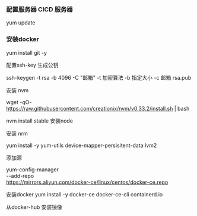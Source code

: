 <!--
 * @Author: your name
 * @Date: 2022-03-27 15:05:04
 * @LastEditTime: 2022-04-09 13:28:02
 * @LastEditors: Please set LastEditors
 * @Description: 打开koroFileHeader查看配置 进行设置: https://github.com/OBKoro1/koro1FileHeader/wiki/%E9%85%8D%E7%BD%AE
 * @FilePath: /nginx-docker/vue-webhook/README.md
-->

### 配置服务器  CICD 服务器
yum update

### 安装docker

yum install git -y 

<!-- yum install -y openssl openssh-server -->

配置ssh-key 生成公钥

ssh-keygen -t rsa -b 4096 -C "邮箱"
-t 加密算法
-b 指定大小
-c 邮箱
rsa.pub

安装  nvm

wget -qO- https://raw.githubusercontent.com/creationix/nvm/v0.33.2/install.sh | bash

nvm install stable 安装node

安装 nrm 

yum install -y yum-utils device-mapper-persisitent-data lvm2

添加源

yum-config-manager \
    --add-repo \
    https://mirrors.aliyun.com/docker-ce/linux/centos/docker-ce.repo

安装docker 
 yum install -y docker-ce docker-ce-cli containerd.io


从docker-hub 安装镜像

